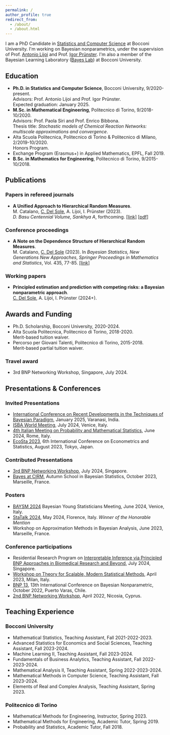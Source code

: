 ```yaml
---
permalink: /
author_profile: true
redirect_from: 
  - /about/
  - /about.html
---
```


I am a PhD Candidate in [Statistics and Computer Science](https://www.unibocconi.eu/wps/wcm/connect/bocconi/sitopubblico_en/navigation+tree/home/programs/phd/phd+in+statistics+and+computer+science) at Bocconi University.
I'm working on Bayesian nonparametrics, under the supervision of Prof. [Antonio Lijoi](https://mypage.unibocconi.eu/antoniolijoi/) and Prof. [Igor Prünster](https://mypage.unibocconi.eu/igorpruenster/).
I'm also a member of the Bayesian Learning Laboratory ([Bayes Lab](https://bayeslab.unibocconi.eu/)) at Bocconi University.

<!-- ## Upcoming talks and conferences -->

## Education

* **Ph.D. in Statistics and Computer Science**, Bocconi University, 9/2020-present.  
Advisors: Prof. Antonio Lijoi and Prof. Igor Prünster.  
Expected graduation: January 2025.
* **M.Sc. in Mathematical Engineering**, Politecnico di Torino, 9/2018-10/2020.  
Advisors: Prof. Paola Siri and Prof. Enrico Bibbona.  
Thesis title: *Stochastic models of Chemical Reaction Networks: multiscale approximations and convergence*.
* Alta Scuola Politecnica, Politecnico di Torino & Politecnico di Milano, 2/2019-10/2020.  
Honors Program.
* Exchange Program (Erasmus+) in Applied Mathematics, EPFL, Fall 2019.
* **B.Sc. in Mathematics for Engineering**, Politecnico di Torino, 9/2015-10/2018.

## Publications

### Papers in refereed journals

* **A Unified Approach to Hierarchical Random Measures**.  
M. Catalano, <ins>C. Del Sole</ins>, A. Lijoi, I. Prünster (2023).  
*D. Basu Centennial Volume, Sankhya A*, forthcoming. [[link]](https://link.springer.com/article/10.1007/s13171-023-00330-w) [[pdf](/files/sankhya.pdf)]

### Conference proceedings

* **A Note on the Dependence Structure of Hierarchical Random Measures**.  
M. Catalano, <ins>C. Del Sole</ins> (2023).
In *Bayesian Statistics, New Generations New Approaches*,
*Springer Proceedings in Mathematics and Statistics*, Vol. 435, 77-85. [[link]](https://link.springer.com/chapter/10.1007/978-3-031-42413-7_8)

### Working papers

* **Principled estimation and prediction with competing risks: a Bayesian nonparametric approach**.  
<ins>C. Del Sole</ins>, A. Lijoi, I. Prünster (2024+).

## Awards and Funding

* Ph.D. Scholarship, Bocconi University, 2020-2024.
* Alta Scuola Politecnica, Politecnico di Torino, 2018-2020.  
Merit-based tuition waiver.
* Percorso per Giovani Talenti, Politecnico di Torino, 2015-2018.  
Merit-based partial tuition waiver.

### Travel award

* 3rd BNP Networking Workshop, Singapore, July 2024.

## Presentations & Conferences

### Invited Presentations

* [International Conference on Recent Developments in the Techniques of Bayesian Paradigm](https://www.bhu.ac.in/Site/UnitHomeTemplate/1_3384_6719), January 2025, Varanasi, India.
* [ISBA World Meeting](https://www.unive.it/web/en/2208/home), July 2024, Venice, Italy.
* [4th Italian Meeting on Probability and Mathematical Statistics](https://probabilityrome2024.it/), June 2024, Rome, Italy.
* [EcoSta 2023](https://www.cmstatistics.org/EcoSta2023/index.php), 6th International Conference on Econometrics and Statistics, August 2023, Tokyo, Japan.

### Contributed Presentations

* [3rd BNP Networking Workshop](https://bnp-networking2024.github.io/), July 2024, Singapore.
* [Bayes at CIRM](https://bayesatcirm.github.io/2023/), Autumn School in Bayesian Statistics, October 2023, Marseille, France.

### Posters

* [BAYSM 2024](https://events.stat.uconn.edu/BAYSM2024/) Bayesian Young Statisticians Meeting, June 2024, Venice, Italy.
* [StaTalk 2024](https://www.disia.unifi.it/vp-462-statalk2024.html), May 2024, Florence, Italy. *Winner of the Honorable Mention*
* Workshop on Approximation Methods in Bayesian Analysis, June 2023, Marseille, France.

### Conference participations

* Residential Research Program on [Interpretable Inference via Principled BNP Approaches in Biomedical Research and Beyond](https://ims.nus.edu.sg/events/interpretable-inference-via-principled-bnp-approaches-in-biomedical-research-beyond/), July 2024, Singapore.
* [Workshop on Theory for Scalable, Modern Statistical Methods](https://botondszabo.com/home/workshop/), April 2023, Milan, Italy.
* [BNP 13](https://midas.mat.uc.cl/bnp13/), 13th International Conference on Bayesian Nonparametric, October 2022, Puerto Varas, Chile.
* [2nd BNP Networking Workshop](https://cyprusconferences.org/bnp2022/), April 2022, Nicosia, Cyprus.

## Teaching Experience

### Bocconi University

* Mathematical Statistics, Teaching Assistant, Fall 2021-2022-2023.
* Advanced Statistics for Economics and Social Sciences, Teaching Assistant, Fall 2023-2024.
* Machine Learning II, Teaching Assistant, Fall 2023-2024.
* Fundamentals of Business Analytics, Teaching Assistant, Fall 2022-2023-2024.
* Mathematical Analysis II, Teaching Assistant, Spring 2022-2023-2024.
* Mathematical Methods in Computer Science, Teaching Assistant, Fall 2023-2024.
* Elements of Real and Complex Analysis, Teaching Assistant, Spring 2023.

### Politecnico di Torino

* Mathematical Methods for Engineering, Instructor, Spring 2023.
* Mathematical Methods for Engineering, Academic Tutor, Spring 2019.
* Probability and Statistics, Academic Tutor, Fall 2018.
